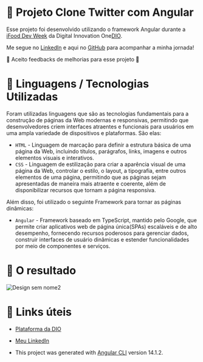 # 📁 Projeto Clone Twitter com Angular

Esse projeto foi desenvolvido utilizando o framework Angular durante a [iFood Dev Week](https://www.youtube.com/watch?v=ckQN6Zu5UZo&list=RDCMUCMxqhdELkftE8DuBZiwdPfg&start_radio=1) da Digital Innovation One[DIO](https://www.dio.me/).

Me segue no [LinkedIn](https://www.linkedin.com/in/brenda-antunes-silva/) e aqui no [GitHub](https://github.com/Brenda-A-S) para acompanhar a minha jornada!

🚨 Aceito feedbacks de melhorias para esse projeto 🚨

# 📌 Linguagens / Tecnologias Utilizadas

Foram utilizadas linguagens que são as tecnologias fundamentais para a construção de páginas da Web modernas e responsivas, permitindo que desenvolvedores criem interfaces atraentes e funcionais para usuários em uma ampla variedade de dispositivos e plataformas. São elas:
* `HTML` - Linguagem de marcação para definir a estrutura básica de uma página da Web, incluindo títulos, parágrafos, links, imagens e outros elementos visuais e interativos.
* `CSS` - Linguagem de estilização para criar a aparência visual de uma página da Web, controlar o estilo, o layout, a tipografia, entre outros elementos de uma página, permitindo que as páginas sejam apresentadas de maneira mais atraente e coerente, além de disponibilizar recursos que tornam a página responsiva.

Além disso, foi utilizado o seguinte Framework para tornar as páginas dinâmicas:
* `Angular` - Framework baseado em TypeScript, mantido pelo Google, que permite criar aplicativos web de página única(SPAs) escaláveis e de alto desempenho, fornecendo recursos poderosos para gerenciar dados, construir interfaces de usuário dinâmicas e estender funcionalidades por meio de componentes e serviços.

 # :open_file_folder: O resultado
 
 ![Design sem nome2](https://user-images.githubusercontent.com/69852246/235329959-8976dc2c-ad1d-4789-b9ad-f8632dd0f134.gif)
 
 # :link: Links úteis
* [Plataforma da DIO](https://www.dio.me/)
* [Meu LinkedIn](https://www.linkedin.com/in/brenda-antunes-silva/)

* This project was generated with [Angular CLI](https://github.com/angular/angular-cli) version 14.1.2.

